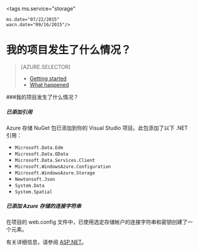 <properties
	pageTitle="Azure 存储入门"
	description="介绍在 Visual Studio ASP.NET 项目中创建 Azure 存储时发生了什么情况"
	services="storage"
	documentationCenter=""
	authors="patshea123"
	manager="douge"
	editor="tglee"/>

<tags ms.service="storage"

	ms.date="07/22/2015"
	wacn.date="09/16/2015"/>

# 我的项目发生了什么情况？

> [AZURE.SELECTOR]
> - [Getting started](/documentation/articles/vs-storage-aspnet-getting-started-blobs)
> - [What happened](/documentation/articles/vs-storage-aspnet-what-happened)

###我的项目发生了什么情况？

##### 已添加引用

Azure 存储 NuGet 包已添加到你的 Visual Studio 项目。此包添加了以下 .NET 引用：

-   `Microsoft.Data.Edm`
-   `Microsoft.Data.OData`
-   `Microsoft.Data.Services.Client`
-   `Microsoft.WindowsAzure.Configuration`
-   `Microsoft.WindowsAzure.Storage`
-   `Newtonsoft.Json`
-   `System.Data`
-   `System.Spatial`

##### 已添加 Azure 存储的连接字符串

在项目的 web.config 文件中，已使用选定存储帐户的连接字符串和密钥创建了一个元素。

有关详细信息，请参阅 [ASP.NET](http://www.asp.net)。

<!---HONumber=69-->